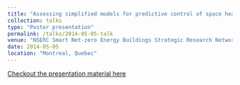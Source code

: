 ```yaml
---
title: "Assessing simplified models for predictive control of space heating"
collection: talks
type: "Poster presentation"
permalink: /talks/2014-05-05-talk
venue: "NSERC Smart Net-zero Energy Buildings Strategic Research Network 4th meeting"
date: 2014-05-05
location: "Montreal, Quebec"
---
```

[Checkout the presentation material here](http://kuzha.github.io/files/kunzhang_talk_snebre_2014.pdf)
